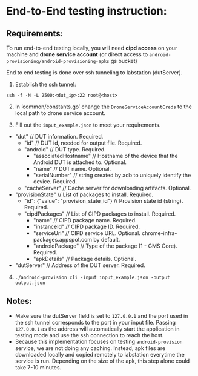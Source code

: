 # End-to-End testing instruction:

## Requirements:
To run end-to-end testing locally, you will need <b>cipd access</b> on your machine and <b>drone service account</b> (or direct access to `android-provisioning/android-provisioning-apks` gs bucket)

End to end testing is done over ssh tunneling to labstation (dutServer).

1. Establish the ssh tunnel:

 `ssh -f -N -L 2500:<dut_ip>:22 root@<host>`

2. In ‘common/constants.go’ change the `DroneServiceAccountCreds` to the local path to drone service account.

3. Fill out the `input_example.json` to meet your requirements.
- "dut" // DUT information. Required.
  - "id" // DUT id, needed for output file. Required.
  - "android" // DUT type. Required.
    - "associatedHostname" // Hostname of the device that the Android DUT is attached to. Optional.
    - "name" // DUT name. Optional.
    - "serialNumber" // string created by adb to uniquely identify the device. Required.
  - "cacheServer" // Cache server for downloading artifacts. Optional.
- "provisionState" // List of packages to install. Required.
  - "id": {"value": "provision_state_id"} // Provision state id (string). Required.
  - "cipdPackages" // List of CIPD packages to install. Required.
    - "name" // CIPD package name. Required.
    - "instanceId" // CIPD package ID. Required.
    - "serviceUrl" // CIPD service URL. Optional. chrome-infra-packages.appspot.com by default.
    - "androidPackage" // Type of the package (1 - GMS Core). Required.
    - "apkDetails" // Package details. Optional.
- "dutServer" // Address of the DUT server. Required.

4. `./android-provision cli -input input_example.json -output output.json`

## Notes:
- Make sure the dutServer field is set to `127.0.0.1` and the port used in the ssh tunnel corresponds to the port in your input file. Passing `127.0.0.1` as the address will automatically start the application in testing mode and use the ssh connection to reach the host.
- Because this implementation focuses on testing `android-provision` service, we are not doing any caching. Instead, apk files are downloaded locally and copied remotely to labstation everytime the service is run. Depending on the size of the apk, this step alone could take 7-10 minutes.

